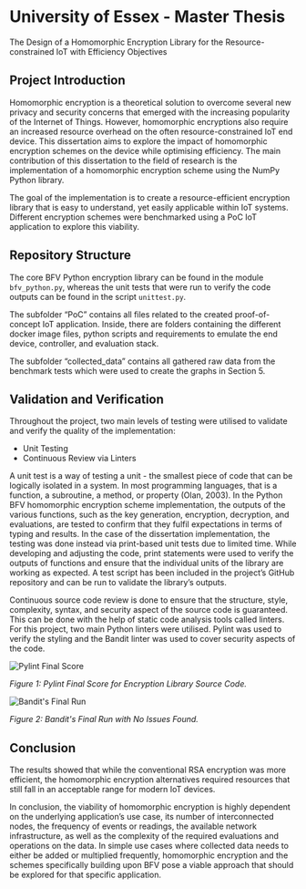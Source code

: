 # University of Essex - Master Thesis

The Design of a Homomorphic Encryption Library for the Resource-constrained IoT with Efficiency Objectives

## Project Introduction
Homomorphic encryption is a theoretical solution to overcome several new privacy and security concerns that emerged with the increasing popularity of the Internet of Things. However, homomorphic encryptions also require an increased resource overhead on the often resource-constrained IoT end device. This dissertation aims to explore the impact of homomorphic encryption schemes on the device while optimising efficiency. The main contribution of this dissertation to the field of research is the implementation of a homomorphic encryption scheme using the NumPy Python library. 

The goal of the implementation is to create a resource-efficient encryption library that is easy to understand, yet easily applicable within IoT systems. Different encryption schemes were benchmarked using a PoC IoT application to explore this viability. 

## Repository Structure
The core BFV Python encryption library can be found in the module `bfv_python.py`, whereas the unit tests that were run to verify the code outputs can be found in the script `unittest.py`.

The subfolder “PoC” contains all files related to the created proof-of-concept IoT application. Inside, there are folders containing the different docker image files, python scripts and requirements to emulate the end device, controller, and evaluation stack.

The subfolder “collected_data” contains all gathered raw data from the benchmark tests which were used to create the graphs in Section 5.

## Validation and Verification
Throughout the project, two main levels of testing were utilised to validate and verify the quality of the implementation:
*	Unit Testing
*	Continuous Review via Linters

A unit test is a way of testing a unit - the smallest piece of code that can be logically isolated in a system. In most programming languages, that is a function, a subroutine, a method, or property (Olan, 2003). In the Python BFV homomorphic encryption scheme implementation, the outputs of the various functions, such as the key generation, encryption, decryption, and evaluations, are tested to confirm that they fulfil expectations in terms of typing and results. In the case of the dissertation implementation, the testing was done instead via print-based unit tests due to limited time. While developing and adjusting the code, print statements were used to verify the outputs of functions and ensure that the individual units of the library are working as expected. A test script has been included in the project’s GitHub repository and can be run to validate the library’s outputs. 

Continuous source code review is done to ensure that the structure, style, complexity, syntax, and security aspect of the source code is guaranteed. This can be done with the help of static code analysis tools called linters. For this project, two main Python linters were utilised. Pylint was used to verify the styling and the Bandit linter was used to cover security aspects of the code.

![Pylint Final Score](https://i.imgur.com/r19I0ZR.png)

*Figure 1: Pylint Final Score for Encryption Library Source Code.*

![Bandit's Final Run](https://i.imgur.com/IalRnEa.png)

*Figure 2: Bandit's Final Run with No Issues Found.*

## Conclusion
The results showed that while the conventional RSA encryption was more efficient, the homomorphic encryption alternatives required resources that still fall in an acceptable range for modern IoT devices. 

In conclusion, the viability of homomorphic encryption is highly dependent on the underlying application’s use case, its number of interconnected nodes, the frequency of events or readings, the available network infrastructure, as well as the complexity of the required evaluations and operations on the data. In simple use cases where collected data needs to either be added or multiplied frequently, homomorphic encryption and the schemes specifically building upon BFV pose a viable approach that should be explored for that specific application.
